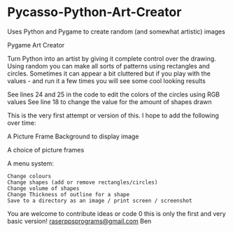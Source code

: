 # Pycasso-Python-Art-Creator
Uses Python and Pygame to create random (and somewhat artistic) images

Pygame Art Creator

Turn Python into an artist by giving it complete control over the 
drawing.
Using random you can make all sorts of patterns using rectangles and circles.
Sometimes it can appear a bit cluttered but if you play with the values -
and run it a few times you will see some cool looking results

See lines 24 and 25 in the code to edit the colors of the circles using RGB values
See line 18 to change the value for the amount of shapes drawn


This is the very first attempt or version of this.
I hope to add the following over time:


A Picture Frame Background to display image

A choice of picture frames

A menu system:

    Change colours
    Change shapes (add or remove rectangles/circles)
    Change volume of shapes
    Change Thickness of outline for a shape
    Save to a directory as an image / print screen / screenshot
    



You are welcome to contribute ideas or code 0 this is only the first and very basic version!
raserppsprograms@gmail.com
Ben
